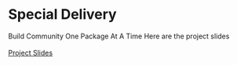 # Special Delivery
Build Community One Package At A Time
Here are the project slides </br>
</br>
[Project Slides](https://github.com/cosmos342/in-de/blob/master/SpecialDelivery.pdf)
